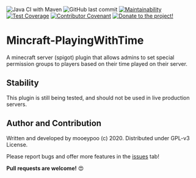 ![Java CI with Maven](https://github.com/mooeypoo/PlayingWithTime/workflows/Java%20CI%20with%20Maven/badge.svg) ![GitHub last commit](https://img.shields.io/github/last-commit/mooeypoo/PlayingWithTime) [![Maintainability](https://api.codeclimate.com/v1/badges/8ad37ef2b8fea057250d/maintainability)](https://codeclimate.com/github/mooeypoo/PlayingWithTime/maintainability) [![Test Coverage](https://api.codeclimate.com/v1/badges/8ad37ef2b8fea057250d/test_coverage)](https://codeclimate.com/github/mooeypoo/PlayingWithTime/test_coverage) [![Contributor Covenant](https://img.shields.io/badge/Contributor%20Covenant-v2.0%20adopted-ff69b4.svg)](code_of_conduct.md) [![Donate to the project!](https://img.shields.io/badge/Buy%20me%20a%20coffee!-Donate-ff69b4?style=flat)](https://ko-fi.com/mooeypoo)


# Mincraft-PlayingWithTime

A minecraft server (spigot) plugin that allows admins to set special permission groups to players based on their time played on their server.

## Stability

This plugin is still being tested, and should not be used in live production servers.

## Author and Contribution

Written and developed by mooeypoo (c) 2020. Distributed under GPL-v3 License.

Please report bugs and offer more features in the [issues](https://github.com/mooeypoo/PlayingWithTime/issues) tab!

**Pull requests are welcome!** :heart_eyes:
